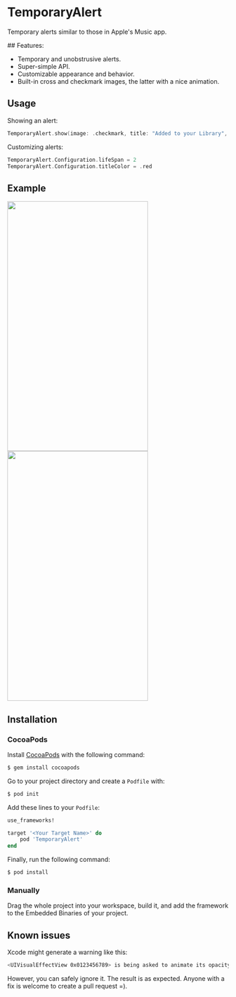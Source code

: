# TemporaryAlert
Temporary alerts similar to those in Apple's Music app.

## Features:
* Temporary and unobstrusive alerts.
* Super-simple API.
* Customizable appearance and behavior.
* Built-in cross and checkmark images, the latter with a nice animation.

## Usage

Showing an alert:
```swift
TemporaryAlert.show(image: .checkmark, title: "Added to your Library", message: nil)
```

Customizing alerts:
```swift
TemporaryAlert.Configuration.lifeSpan = 2
TemporaryAlert.Configuration.titleColor = .red
```

## Example

<img src="https://raw.githubusercontent.com/daniel-barros/TemporaryAlert/assets/video.gif" width="320px" height="568px" />
<img src="https://raw.githubusercontent.com/daniel-barros/TemporaryAlert/assets/image.png" width="320px" height="568px" />

## Installation

### CocoaPods

Install [CocoaPods](http://cocoapods.org) with the following command:

```bash
$ gem install cocoapods
```

Go to your project directory and create a `Podfile` with:

```bash
$ pod init
```

Add these lines to your `Podfile`:

```ruby
use_frameworks!

target '<Your Target Name>' do
    pod 'TemporaryAlert'
end
```

Finally, run the following command:

```bash
$ pod install
```

### Manually

Drag the whole project into your workspace, build it, and add the framework to the Embedded Binaries of your project.

## Known issues

Xcode might generate a warning like this:
```bash
<UIVisualEffectView 0x0123456789> is being asked to animate its opacity. This will cause the effect to appear broken until opacity returns to 1.
```
However, you can safely ignore it. The result is as expected.
Anyone with a fix is welcome to create a pull request =).
